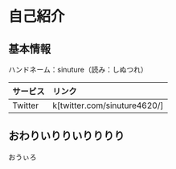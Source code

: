 # 自己紹介
## 基本情報

ハンドネーム：sinuture（読み：しぬつれ）

|サービス|リンク|
|:-|:-|
|Twitter|k[twitter.com/sinuture4620/]|

## おわりいりりいりりりり
おうぃろ

